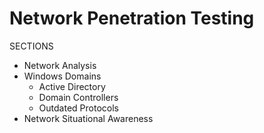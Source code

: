 # Network Penetration Testing
SECTIONS
 * Network Analysis
 * Windows Domains
   * Active Directory
   * Domain Controllers
   * Outdated Protocols
* Network Situational Awareness

